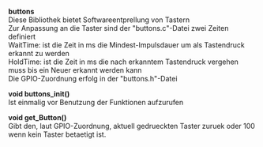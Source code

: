 **buttons**\
Diese Bibliothek bietet Softwareentprellung von Tastern\
Zur Anpassung an die Taster sind der "buttons.c"-Datei zwei Zeiten definiert\
WaitTime: ist die Zeit in ms die Mindest-Impulsdauer um als Tastendruck erkannt zu werden\
HoldTime: ist die Zeit in ms die nach erkanntem Tastendruck vergehen muss bis ein Neuer erkannt werden kann\
Die GPIO-Zuordnung erfolg in der "buttons.h"-Datei

**void buttons_init()**\
Ist einmalig vor Benutzung der Funktionen aufzurufen

**void get_Button()**\
Gibt den, laut GPIO-Zuordnung, aktuell gedrueckten Taster zuruek oder 100 wenn kein Taster betaetigt ist.

